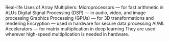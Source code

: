 Real-life Uses of Array Multipliers:
Microprocessors — for fast arithmetic in ALUs
Digital Signal Processing (DSP) — in audio, video, and image processing
Graphics Processing (GPUs) — for 3D transformations and rendering
Encryption — used in hardware for secure data processing
AI/ML Accelerators — for matrix multiplication in deep learning
They are used wherever high-speed multiplication is needed in hardware.
